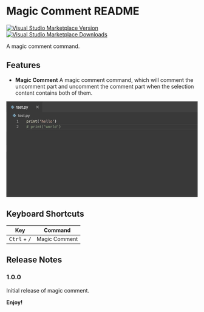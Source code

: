 # Magic Comment README

[![Visual Studio Marketplace Version](https://img.shields.io/visual-studio-marketplace/v/wwen.magic-comment)](https://marketplace.visualstudio.com/items?itemName=wwen.magic-comment)
[![Visual Studio Marketplace Downloads](https://img.shields.io/visual-studio-marketplace/d/wwen.magic-comment)](https://marketplace.visualstudio.com/items?itemName=wwen.magic-comment)

A magic comment command.

## Features

- **Magic Comment** A magic comment command, which will comment the uncomment part and uncomment the comment part when the selection content contains both of them.

![ctrl + /](imgs/gifs/magic-comment.gif)

## Keyboard Shortcuts

| Key                            | Command       |
| ------------------------------ | ------------- |
| <kbd>Ctrl</kbd> + <kbd>/</kbd> | Magic Comment |


## Release Notes


### 1.0.0

Initial release of magic comment.


**Enjoy!**
